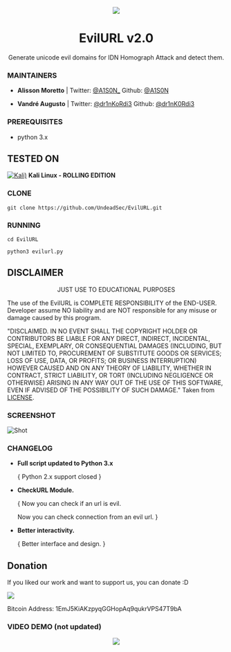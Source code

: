 <p align="center">
  <img src="https://raw.githubusercontent.com/UndeadSec/EvilURL/master/evilurl.png">  
</p>

<h1 align="center">EvilURL v2.0</h1>
<p align="center">
  Generate unicode evil domains for IDN Homograph Attack and detect them.
</p>

### MAINTAINERS
* **Alisson Moretto** | 
Twitter: <a href="https://twitter.com/A1S0N_">@A1S0N_</a>
Github: <a href="https://github.com/A1S0N">@A1S0N</a>

* **Vandré Augusto** | 
Twitter: <a href="https://twitter.com/dr1nKoRdi3">@dr1nKoRdi3</a>
Github: <a href="https://github.com/dr1nk0rdi3">@dr1nK0Rdi3</a>

### PREREQUISITES

* python 3.x 

## TESTED ON
[![Kali)](https://www.google.com/s2/favicons?domain=https://www.kali.org/)](https://www.kali.org) **Kali Linux - ROLLING EDITION**

### CLONE
```
git clone https://github.com/UndeadSec/EvilURL.git
```

### RUNNING
```
cd EvilURL
```

```
python3 evilurl.py
```

## DISCLAIMER
<p align="center">
  JUST USE TO EDUCATIONAL PURPOSES
</p>

The use of the EvilURL is COMPLETE RESPONSIBILITY of the END-USER. Developer assume NO liability and are NOT responsible for any misuse or damage caused by this program.

"DISCLAIMED. IN NO EVENT SHALL THE COPYRIGHT HOLDER OR CONTRIBUTORS BE LIABLE
FOR ANY DIRECT, INDIRECT, INCIDENTAL, SPECIAL, EXEMPLARY, OR CONSEQUENTIAL
DAMAGES (INCLUDING, BUT NOT LIMITED TO, PROCUREMENT OF SUBSTITUTE GOODS OR
SERVICES; LOSS OF USE, DATA, OR PROFITS; OR BUSINESS INTERRUPTION) HOWEVER
CAUSED AND ON ANY THEORY OF LIABILITY, WHETHER IN CONTRACT, STRICT LIABILITY,
OR TORT (INCLUDING NEGLIGENCE OR OTHERWISE) ARISING IN ANY WAY OUT OF THE USE
OF THIS SOFTWARE, EVEN IF ADVISED OF THE POSSIBILITY OF SUCH DAMAGE."
Taken from [LICENSE](LICENSE).

### SCREENSHOT
![Shot](https://github.com/UndeadSec/EvilURL/blob/master/sc.png)

### CHANGELOG
* **Full script updated to Python 3.x**

  { Python 2.x support closed }
  
* **CheckURL Module.**
  
  { Now you can check if an url is evil.
  
    Now you can check connection from an evil url. }
    
* **Better interactivity.**
  
  { Better interface and design. }

## Donation
If you liked our work and want to support us, you can donate :D

<img src="https://github.com/Undead/EvilURL/blob/master/donation.png"></img>

Bitcoin Address: 1EmJ5KiAKzpyqGGHopAq9qukrVPS47T9bA

### VIDEO DEMO (not updated)
<p align="center">
<a href="https://youtu.be/ug5ZuezbD3c">
  <img src="https://raw.githubusercontent.com/UndeadSec/EvilURL/master/video.png" />
</a></p>
